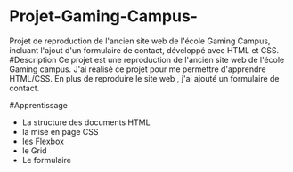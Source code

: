 # Projet-Gaming-Campus-
Projet de reproduction de l'ancien site web de l'école Gaming Campus, incluant l'ajout d'un formulaire de contact, développé avec HTML et CSS.
#Description
Ce projet est une reproduction de l'ancien site web de l'école Gaming campus. J'ai réalisé ce projet pour me permettre d'apprendre HTML/CSS. En plus de reproduire le site web , j'ai ajouté un formulaire de contact. 

#Apprentissage 
- La structure des documents HTML
- la mise en page CSS
- les Flexbox
- le Grid
- Le formulaire 
